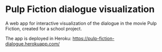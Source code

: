 # Pulp Fiction dialogue visualization
A web app for interactive visualization of the dialogue in the movie Pulp Fiction, created for a school project.

The app is deployed in Heroku: https://pulp-fiction-dialogue.herokuapp.com/

